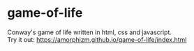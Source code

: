 # game-of-life
Conway's game of life written in html, css and javascript.<br>
Try it out: https://amorphizm.github.io/game-of-life/index.html
